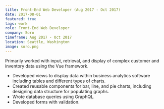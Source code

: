 ```yaml
---
title: Front-End Web Developer (Aug 2017 - Oct 2017)
date: 2017-08-01
featured: true
tags: work
role: Front-End Web Developer
company: Soro
timeframe: Aug 2017 - Oct 2017
location: Seattle, Washington
image: soro.png
---
```

Primarily worked with input, retrieval, and display of complex customer and inventory data using the Vue framework.

- Developed views to display data within business analytics software including tables and different types of charts.
- Created reusable components for bar, line, and pie charts, including designing data structure for populating graphs.
- Wrote database queries using GraphQL.
- Developed forms with validation.
